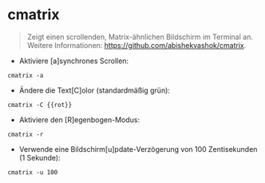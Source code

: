 # cmatrix

> Zeigt einen scrollenden, Matrix-ähnlichen Bildschirm im Terminal an.
> Weitere Informationen: <https://github.com/abishekvashok/cmatrix>.

- Aktiviere [a]synchrones Scrollen:

`cmatrix -a`

- Ändere die Text[C]olor (standardmäßig grün):

`cmatrix -C {{rot}}`

- Aktiviere den [R]egenbogen-Modus:

`cmatrix -r`

- Verwende eine Bildschirm[u]pdate-Verzögerung von 100 Zentisekunden (1 Sekunde):

`cmatrix -u 100`
